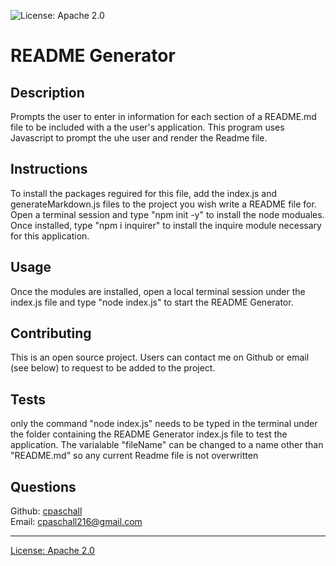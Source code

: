 
  ![License: Apache 2.0](https://img.shields.io/badge/License-Apache_2.0-blue.svg)

  # README Generator

  ## Description
  Prompts the user to enter in information for each section of a README.md file to be included with a the user's application.  This program uses Javascript to prompt the uhe user and render the Readme file.

  ## Instructions
  To install the packages reguired for this file, add the index.js and generateMarkdown.js files to the project you wish write a README file for.  Open a terminal session and type "npm init -y" to install the  node moduales.  Once installed, type "npm i inquirer" to install the inquire module necessary for this application.

  ## Usage
  Once the modules are installed, open a local terminal session under the index.js file and type "node index.js" to start the README Generator. 

  ## Contributing
  This is an open source project.  Users can contact me on Github or email (see below) to request to be added to the project.

  ## Tests
  only the command "node index.js" needs to be typed in the terminal under the folder containing the README Generator index.js file to test the application.     The  varialable "fileName" can be changed to a name other than "README.md" so any current Readme file is not overwritten

  ## Questions
  Github: [cpaschall](https://github.com/cpaschall)
  <br>
  Email: cpaschall216@gmail.com

  ---

  [License: Apache 2.0](https://opensource.org/licenses/Apache-2.0)
 
  